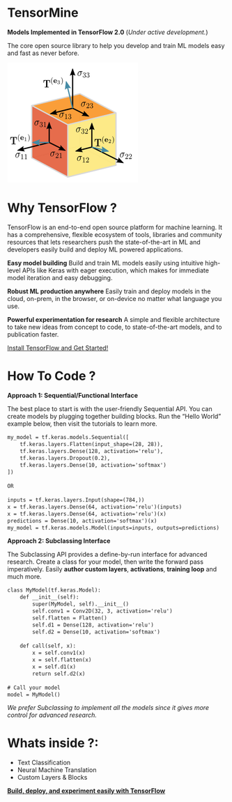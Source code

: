 # TensorMine
**Models Implemented in TensorFlow 2.0** (*Under active development.*)

The core open source library to help you develop and train ML models easy and fast as never before.

![TensorMine](__data__/header.png)

# Why TensorFlow ?
TensorFlow is an end-to-end open source platform for machine learning. It has a comprehensive, flexible ecosystem of tools, libraries and community resources that lets researchers push the state-of-the-art in ML and developers easily build and deploy ML powered applications.

**Easy model building**
Build and train ML models easily using intuitive high-level APIs like Keras with eager execution, which makes for immediate model iteration and easy debugging.

**Robust ML production anywhere**
Easily train and deploy models in the cloud, on-prem, in the browser, or on-device no matter what language you use.

**Powerful experimentation for research**
A simple and flexible architecture to take new ideas from concept to code, to state-of-the-art models, and to publication faster.

[Install TensorFlow and Get Started!](https://www.tensorflow.org/install)


# How To Code ?

**Approach 1: Sequential/Functional Interface**

The best place to start is with the user-friendly Sequential API. You can create models by plugging together building blocks. Run the “Hello World” example below, then visit the tutorials to learn more.

```
my_model = tf.keras.models.Sequential([
    tf.keras.layers.Flatten(input_shape=(28, 28)),
    tf.keras.layers.Dense(128, activation='relu'),
    tf.keras.layers.Dropout(0.2),
    tf.keras.layers.Dense(10, activation='softmax')
])

OR

inputs = tf.keras.layers.Input(shape=(784,))
x = tf.keras.layers.Dense(64, activation='relu')(inputs)
x = tf.keras.layers.Dense(64, activation='relu')(x)
predictions = Dense(10, activation='softmax')(x)
my_model = tf.keras.models.Model(inputs=inputs, outputs=predictions)
```


**Approach 2: Subclassing Interface**

The Subclassing API provides a define-by-run interface for advanced research. Create a class for your model, then write the forward pass imperatively. Easily **author custom layers**, **activations**, **training loop** and much more.

```
class MyModel(tf.keras.Model):
    def __init__(self):
        super(MyModel, self).__init__()
        self.conv1 = Conv2D(32, 3, activation='relu')
        self.flatten = Flatten()
        self.d1 = Dense(128, activation='relu')
        self.d2 = Dense(10, activation='softmax')

    def call(self, x):
        x = self.conv1(x)
        x = self.flatten(x)
        x = self.d1(x)
        return self.d2(x)

# Call your model
model = MyModel()
```

*We prefer Subclassing to implement all the models since it gives more control for advanced research.*

# Whats inside ?:

+ Text Classification
+ Neural Machine Translation
+ Custom Layers & Blocks

**[Build, deploy, and experiment easily with TensorFlow](https://www.tensorflow.org/)**
